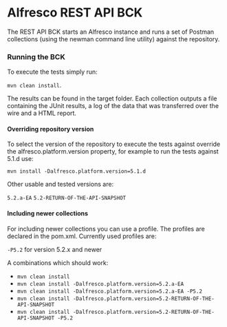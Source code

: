 # Alfresco REST API BCK

The REST API BCK starts an Alfresco instance and runs a set of Postman collections (using the newman command line utility) against the repository.

### Running the BCK

To execute the tests simply run: 

`mvn clean install`.

The results can be found in the target folder. Each collection outputs a file containing the JUnit results, a log of the data that was transferred over the wire and a HTML report.

#### Overriding repository version

To select the version of the repository to execute the tests against override the alfresco.platform.version property, for example to run the tests against 5.1.d use:

`mvn install -Dalfresco.platform.version=5.1.d`

Other usable and tested versions are:

`5.2.a-EA`
`5.2-RETURN-OF-THE-API-SNAPSHOT`

#### Including newer collections

For including newer collections you can use a profile. The profiles are declared in the pom.xml. 
Currently used profiles are:

`-P5.2` for version 5.2.x and newer

A combinations which should work:
- `mvn clean install`
- `mvn clean install -Dalfresco.platform.version=5.2.a-EA`
- `mvn clean install -Dalfresco.platform.version=5.2.a-EA -P5.2`
- `mvn clean install -Dalfresco.platform.version=5.2-RETURN-OF-THE-API-SNAPSHOT`
- `mvn clean install -Dalfresco.platform.version=5.2-RETURN-OF-THE-API-SNAPSHOT -P5.2`
